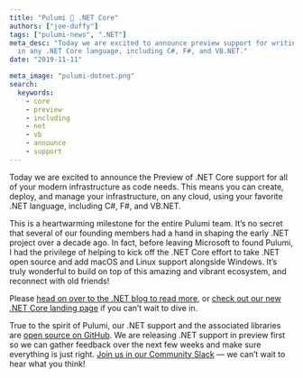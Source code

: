 ```yaml
---
title: "Pulumi 💜 .NET Core"
authors: ["joe-duffy"]
tags: ["pulumi-news", ".NET"]
meta_desc: "Today we are excited to announce preview support for writing Pulumi programs
  in any .NET Core language, including C#, F#, and VB.NET."
date: "2019-11-11"

meta_image: "pulumi-dotnet.png"
search:
  keywords:
    - core
    - preview
    - including
    - net
    - vb
    - announce
    - support
---
```


Today we are excited to announce the Preview of .NET Core support for all of your modern infrastructure as code needs. This means you can create, deploy, and manage your infrastructure, on any cloud, using your favorite .NET language, including C#, F#, and VB.NET.

<!--more-->

This is a heartwarming milestone for the entire Pulumi team. It’s no secret that several of our founding members had a hand in shaping the early .NET project over a decade ago. In fact, before leaving Microsoft to found Pulumi, I had the privilege of helping to kick off the .NET Core effort to take .NET open source and add macOS and Linux support alongside Windows. It’s truly wonderful to build on top of this amazing and vibrant ecosystem, and reconnect with old friends!

Please [head on over to the .NET blog to read more](https://devblogs.microsoft.com/dotnet/building-modern-cloud-applications-using-pulumi-and-net-core/), or [check out our new .NET Core landing page](https://pulumi.com/dotnet) if you can’t wait to dive in.

True to the spirit of Pulumi, our .NET support and the associated libraries are [open source on GitHub](https://github.com/pulumi/pulumi). We are releasing .NET support in preview first so we can gather feedback over the next few weeks and make sure everything is just right. [Join us in our Community Slack](https://slack.pulumi.com) &mdash; we can’t wait to hear what you think!
